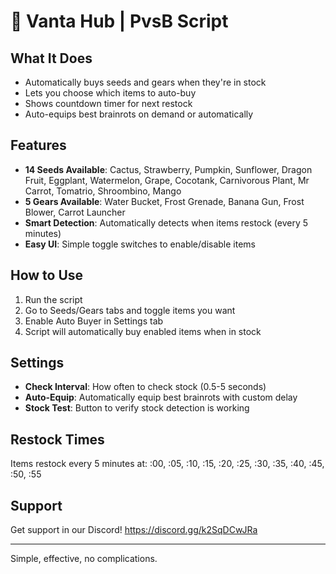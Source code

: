 # 🌱 Vanta Hub | PvsB Script

## What It Does

- Automatically buys seeds and gears when they're in stock
- Lets you choose which items to auto-buy
- Shows countdown timer for next restock
- Auto-equips best brainrots on demand or automatically

## Features

- **14 Seeds Available**: Cactus, Strawberry, Pumpkin, Sunflower, Dragon Fruit, Eggplant, Watermelon, Grape, Cocotank, Carnivorous Plant, Mr Carrot, Tomatrio, Shroombino, Mango
- **5 Gears Available**: Water Bucket, Frost Grenade, Banana Gun, Frost Blower, Carrot Launcher
- **Smart Detection**: Automatically detects when items restock (every 5 minutes)
- **Easy UI**: Simple toggle switches to enable/disable items

## How to Use

1. Run the script
2. Go to Seeds/Gears tabs and toggle items you want
3. Enable Auto Buyer in Settings tab
4. Script will automatically buy enabled items when in stock

## Settings

- **Check Interval**: How often to check stock (0.5-5 seconds)
- **Auto-Equip**: Automatically equip best brainrots with custom delay
- **Stock Test**: Button to verify stock detection is working

## Restock Times

Items restock every 5 minutes at: :00, :05, :10, :15, :20, :25, :30, :35, :40, :45, :50, :55

## Support

Get support in our Discord!
https://discord.gg/k2SqDCwJRa

---

Simple, effective, no complications.
